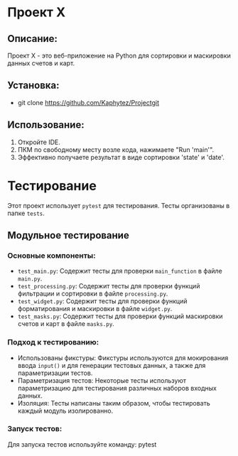 # Проект X

## Описание:

Проект X - это веб-приложение на Python для сортировки и маскировки данных счетов и карт.

## Установка:
- git clone https://github.com/Kaphytez/Projectgit

## Использование:

1. Откройте IDE. 
2. ПКМ по свободному месту возле кода, нажимаете "Run 'main'".
3. Эффективно получаете результат в виде сортировки 'state' и 'date'.

# Тестирование

Этот проект использует `pytest` для тестирования. Тесты организованы в папке `tests`.

## Модульное тестирование

### Основные компоненты:
* `test_main.py`: Содержит тесты для проверки `main_function` в файле `main.py`.
* `test_processing.py`: Содержит тесты для проверки функций фильтрации и сортировки в файле `processing.py`.
* `test_widget.py`: Содержит тесты для проверки функций форматирования и маскировки в файле `widget.py`.
* `test_masks.py`: Содержит тесты для проверки функций маскировки счетов и карт в файле `masks.py`.

### Подход к тестированию:
*   Использованы фикстуры: Фикстуры используются для мокирования ввода `input()` и для генерации тестовых данных, а также для параметризации тестов.
*   Параметризация тестов: Некоторые тесты используют параметризацию для тестирования различных наборов входных данных.
*   Изоляция: Тесты написаны таким образом, чтобы тестировать каждый модуль изолированно.

### Запуск тестов:
Для запуска тестов используйте команду:
pytest
